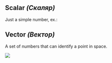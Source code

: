 
## Scalar _(Скаляр)_
Just a simple number, ex.: 


## Vector _(Вектор)_
A set of numbers that can identify a point in space. 

![]({{site.baseurl}}//vector.png)